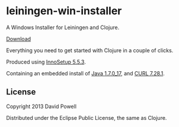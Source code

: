 # leiningen-win-installer

A Windows Installer for Leiningen and Clojure.

[Download](https://bitbucket.org/djpowell/leiningen-win-installer/downloads/leiningen-installer.exe)

Everything you need to get started with Clojure in a couple of clicks.

Produced using [InnoSetup 5.5.3](http://www.jrsoftware.org/isinfo.php).

Containing an embedded install of [Java 1.7.0_17](http://www.oracle.com/technetwork/java/javase/downloads/jdk7-downloads-1880260.html),
and [CURL 7.28.1](http://www.paehl.com/open_source/?download=curl_728_1_ssl.zip).

## License

Copyright 2013 David Powell

Distributed under the Eclipse Public License, the same as Clojure.
